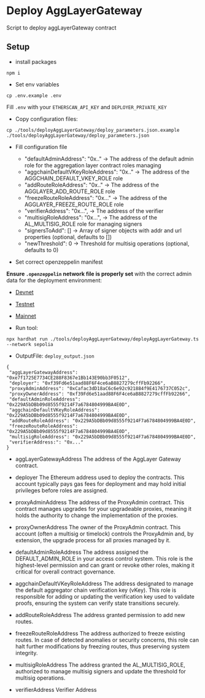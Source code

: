 # Deploy AggLayerGateway

Script to deploy aggLayerGateway contract

## Setup

- install packages

```
npm i
```

- Set env variables

```
cp .env.example .env
```

Fill `.env` with your `ETHERSCAN_API_KEY` and `DEPLOYER_PRIVATE_KEY`

- Copy configuration files:

```
cp ./tools/deployAggLayerGateway/deploy_parameters.json.example ./tools/deployAggLayerGateway/deploy_parameters.json
```

- Fill configuration file

    - "defaultAdminAddress": "0x.." -> The address of the default admin role for the aggregation layer contract roles managing
    - "aggchainDefaultVKeyRoleAddress": "0x.." -> The address of the AGGCHAIN_DEFAULT_VKEY_ROLE role
    - "addRouteRoleAddress": "0x.." -> The address of the AGGLAYER_ADD_ROUTE_ROLE role
    - "freezeRouteRoleAddress": "0x..." -> The address of the AGGLAYER_FREEZE_ROUTE_ROLE role
    - "verifierAddress": "0x...", -> The address of the verifier
    - "multisigRoleAddress": "0x...", -> The address of the AL_MULTISIG_ROLE role for managing signers
    - "signersToAdd": [] -> Array of signer objects with addr and url properties (optional, defaults to [])
    - "newThreshold": 0 -> Threshold for multisig operations (optional, defaults to 0)

- Set correct openzeppelin manifest

**Ensure `.openzeppelin` network file is properly set** with the correct admin data for the deployment environment:

- [Devnet](https://github.com/agglayer/networks/blob/feature/ALV3/networks/ethereum/devnet/openzeppelin-manifest/sepolia.json)
- [Testnet](https://github.com/agglayer/networks/blob/feature/ALV3/networks/ethereum/testnet/openzeppelin-manifest/sepolia.json)
- [Mainnet](https://github.com/agglayer/networks/blob/feature/ALV3/networks/ethereum/mainnet/openzeppelin-manifest/mainnet.json)

- Run tool:

```
npx hardhat run ./tools/deployAggLayerGateway/deployAggLayerGateway.ts --network sepolia
```

- OutputFile: `deploy_output.json`

```
{
 "aggLayerGatewayAddress": "0xe7f1725E7734CE288F8367e1Bb143E90bb3F0512",
 "deployer": "0xf39Fd6e51aad88F6F4ce6aB8827279cffFb92266",
 "proxyAdminAddress": "0xCafac3dD18aC6c6e92c921884f9E4176737C052c",
 "proxyOwnerAddress": "0xf39Fd6e51aad88F6F4ce6aB8827279cffFb92266",
 "defaultAdminRoleAddress": "0x229A5bDBb09d8555f9214F7a6784804999BA4E0D",
 "aggchainDefaultVKeyRoleAddress": "0x229A5bDBb09d8555f9214F7a6784804999BA4E0D",
 "addRouteRoleAddress": "0x229A5bDBb09d8555f9214F7a6784804999BA4E0D",
 "freezeRouteRoleAddress": "0x229A5bDBb09d8555f9214F7a6784804999BA4E0D",
 "multisigRoleAddress": "0x229A5bDBb09d8555f9214F7a6784804999BA4E0D",
 "verifierAddress:": "0x..."
}
```

- aggLayerGatewayAddress
  The address of the AggLayer Gateway contract.

- deployer
  The Ethereum address used to deploy the contracts. This account typically pays gas fees for deployment and may hold initial privileges before roles are assigned.

- proxyAdminAddress
  The address of the ProxyAdmin contract. This contract manages upgrades for your upgradeable proxies, meaning it holds the authority to change the implementation of the proxies.

- proxyOwnerAddress
  The owner of the ProxyAdmin contract. This account (often a multisig or timelock) controls the ProxyAdmin and, by extension, the upgrade process for all proxies managed by it.

- defaultAdminRoleAddress
  The address assigned the DEFAULT_ADMIN_ROLE in your access control system. This role is the highest-level permission and can grant or revoke other roles, making it critical for overall contract governance.

- aggchainDefaultVKeyRoleAddress
  The address designated to manage the default aggregator chain verification key (vKey). This role is responsible for adding or updating the verification key used to validate proofs, ensuring the system can verify state transitions securely.

- addRouteRoleAddress
  The address granted permission to add new routes.

- freezeRouteRoleAddress
  The address authorized to freeze existing routes. In case of detected anomalies or security concerns, this role can halt further modifications by freezing routes, thus preserving system integrity.

- multisigRoleAddress
  The address granted the AL_MULTISIG_ROLE, authorized to manage multisig signers and update the threshold for multisig operations.

- verifierAddress
  Verifier Address
